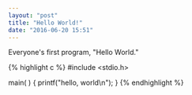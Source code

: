 ```yaml
---
layout: "post"
title: "Hello World!"
date: "2016-06-20 15:51"
---
```


Everyone's first program, "Hello World."

{% highlight c %}
#include <stdio.h>

main( )
{
        printf("hello, world\n");
}
{% endhighlight %}
